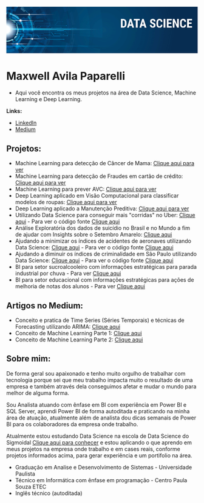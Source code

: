 <p align="center">
  <img src="banner.png" >
</p>

# Maxwell Avila Paparelli


* Aqui você encontra os meus projetos na área de Data Science, Machine Learning e Deep Learning.

**Links:**
* [LinkedIn](https://www.linkedin.com/in/maxwell-avila-paparelli-69201b135)
* [Medium](https://maxwellpaparelli.medium.com/)


## Projetos:
* Machine Learning para detecção de Câncer de Mama: [Clique aqui para ver](https://github.com/MaxwellPaparelli/Machine_Learning/blob/main/Machine_learning_Outr_Rosa.ipynb)
* Machine Learning para detecção de Fraudes em cartão de crédito: [Clique aqui para ver](https://github.com/MaxwellPaparelli/Machine_Learning/blob/main/Fraude_em_Cart%C3%A3o_de_Credito_Machine_Learning.ipynb)
* Machine Learning para prever AVC: [Clique aqui para ver](https://github.com/MaxwellPaparelli/Machine_Learning/blob/main/Mach_Lean_PrevisaoAvc.ipynb)
* Deep Learning aplicado em Visão Computacional para classificar modelos de roupas: [Clique aqui para ver](https://github.com/MaxwellPaparelli/Machine_Learning/blob/main/Deep_Learning_Classif_Roupas.ipynb)
* Deep Learning aplicado a Manutenção Preditiva: [Clique aqui para ver](https://github.com/MaxwellPaparelli/Machine_Learning/blob/main/ia-para-manute-o-preditiva-usando-redes-neurais.ipynb)
* Utilizando Data Science para conseguir mais "corridas" no Uber: [Clique aqui](https://www.linkedin.com/pulse/como-conseguir-mais-corridas-com-o-uber-em-new-york-avila-paparelli/?trackingId=pe17W94CSS2iv4jM2iPqpA%3D%3D) - Para ver o código fonte [Clique aqui](https://github.com/MaxwellPaparelli/Data_Science_Uber)
* Análise Exploratória dos dados de suicídio no Brasil e no Mundo a fim de ajudar com Insights sobre o Setembro Amarelo: [Clique aqui](https://github.com/MaxwellPaparelli/Time_Series/blob/main/Yellow_September_Analysis.ipynb)
* Ajudando a minimizar os índices de acidentes de aeronaves utilizando Data Science: [Clique aqui](https://www.linkedin.com/pulse/ajudando-minimizar-os-%C3%ADndices-de-acidentes-aeronaves-avila-paparelli?trk=portfolio_article-card_title) - Para ver o código fonte [Clique aqui](https://github.com/MaxwellPaparelli/Data_Science_Aviacao)
* Ajudando a diminuir os índices de criminalidade em São Paulo utilizando Data Science: [Clique aqui](https://www.linkedin.com/pulse/ajudando-diminuir-%25C3%25ADndices-de-crimes-com-data-science-avila-paparelli/?trackingId=lUPx7w6wQ9OnSXKZ8C9L9g%3D%3D) - Para ver o código fonte [Clique aqui](https://github.com/MaxwellPaparelli/Data_Science_Indice_Criminalidade_SP)
* BI para setor sucroalcooleiro com informações estratégicas para parada industrial por chuva - Para ver [Clique aqui](https://www.linkedin.com/feed/update/urn:li:activity:6755261706089357312/)
* BI para setor educacional com informações estratégicas para ações de melhoria de notas dos alunos - Para ver [Clique aqui](https://www.linkedin.com/feed/update/urn:li:activity:6761045921418551296/)

## Artigos no Medium:

* Conceito e pratica de Time Series (Séries Temporais) e técnicas de Forecasting utilizando ARIMA: [Clique aqui](https://medium.com/@cienciaedadosbi/time-series-s%C3%A9ries-temporais-com-python-f4e74fd45b0b)
* Conceito de Machine Learning Parte 1: [Clique aqui](https://maxwellpaparelli.medium.com/machine-learning-parte-1-aprendizado-supervisionado-b974dc03dd9)
* Conceito de Machine Learning Parte 2: [Clique aqui](https://maxwellpaparelli.medium.com/machine-learning-parte-2-aprendizado-n%C3%A3o-supervisionado-ba792f3767e7)

## Sobre mim:
De forma geral sou apaixonado e tenho muito orgulho de trabalhar com tecnologia porque sei que meu trabalho impacta muito o resultado de uma empresa e também através dela conseguimos afetar e mudar o mundo para melhor de alguma forma.

Sou Analista atuando com ênfase em BI com experiência em Power BI e SQL Server, aprendi Power BI de forma autoditada e praticando na minha área de atuação, atualmente além de analista dou dicas semanais de Power BI para os colaboradores da empresa onde trabalho.

Atualmente estou estudando Data Science na escola de Data Science do Sigmoidal [Clique aqui para conhecer](https://escola.sigmoidal.ai/) e estou aplicando o que aprendo em meus projetos na empresa onde trabalho e em cases reais, conforme projetos informados acima, para gerar experiência e um portifolio na área.

*  Graduação em Analise e Desenvolvimento de Sistemas - Universidade Paulista
*  Técnico em Informática com ênfase em programação - Centro Paula Souza ETEC
*  Inglês técnico (autoditada)
